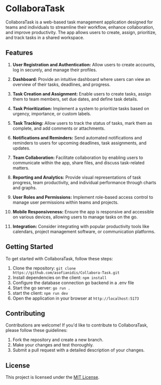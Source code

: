 # CollaboraTask

CollaboraTask is a web-based task management application designed for teams and individuals to streamline their workflow, enhance collaboration, and improve productivity. The app allows users to create, assign, prioritize, and track tasks in a shared workspace.

## Features

1. **User Registration and Authentication:** Allow users to create accounts, log in securely, and manage their profiles.

2. **Dashboard:** Provide an intuitive dashboard where users can view an overview of their tasks, deadlines, and progress.

3. **Task Creation and Assignment:** Enable users to create tasks, assign them to team members, set due dates, and define task details.

4. **Task Prioritization:** Implement a system to prioritize tasks based on urgency, importance, or custom labels.

5. **Task Tracking:** Allow users to track the status of tasks, mark them as complete, and add comments or attachments.

6. **Notifications and Reminders:** Send automated notifications and reminders to users for upcoming deadlines, task assignments, and updates.

7. **Team Collaboration:** Facilitate collaboration by enabling users to communicate within the app, share files, and discuss task-related matters.

8. **Reporting and Analytics:** Provide visual representations of task progress, team productivity, and individual performance through charts and graphs.

9. **User Roles and Permissions:** Implement role-based access control to manage user permissions within teams and projects.

10. **Mobile Responsiveness:** Ensure the app is responsive and accessible on various devices, allowing users to manage tasks on the go.

11. **Integration:** Consider integrating with popular productivity tools like calendars, project management software, or communication platforms.

## Getting Started

To get started with CollaboraTask, follow these steps:

1. Clone the repository: `git clone https://github.com/asofianidis/Collabora-Task.git`
2. Install dependencies on the client: `npm install`
3. Configure the database connection go backend in a .env file
4. Start the go server: `go run .`
5. start the client: `npm run dev`
6. Open the application in your browser at `http://localhost:5173`

## Contributing

Contributions are welcome! If you'd like to contribute to CollaboraTask, please follow these guidelines:

1. Fork the repository and create a new branch.
2. Make your changes and test thoroughly.
3. Submit a pull request with a detailed description of your changes.

## License

This project is licensed under the [MIT License](LICENSE).
